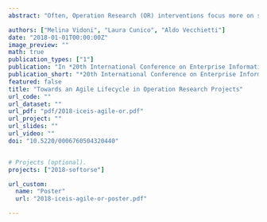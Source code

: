 ```yaml
---
abstract: "Often, Operation Research (OR) interventions focus more on solving a specific problem than addressing the project as a whole. Even more, developers do not acknowledge OR models as systems that are part of an organisation. The lack of a methodology guiding the project complicates the introduction of changes in the model due to alterations in the requirements. However, these issues have already been acknowledged, addressed and solved in the Software Engineering (SE) discipline. Thus, considering the current contributions from SE to OR projects, and the solutions offered by the first, this article analyses more deeply the similarities existing in the lifecycles of projects aiming to narrow the gap that exists in OR research, due to the lack of project methodologies. A proposal is made regarding the flow of information refinement and lifecycle phases predominant in OR projects; an initial theoretical adaptation of Feature Driven Development showcases their potential and possibilities. Aft er this, current limitations and future works are discussed."

authors: ["Melina Vidoni", "Laura Cunico", "Aldo Vecchietti"]
date: "2018-01-01T00:00:00Z"
image_preview: ""
math: true
publication_types: ["1"]
publication: "In *20th International Conference on Enterprise Information Systems*. Vol 1, pp432-440"
publication_short: "*20th International Conference on Enterprise Information Systems*. Vol 1, pp432-440"
featured: false
title: "Towards an Agile Lifecycle in Operation Research Projects"
url_code: ""
url_dataset: ""
url_pdf: "pdf/2018-iceis-agile-or.pdf"
url_project: ""
url_slides: ""
url_video: ""
doi: "10.5220/0006760504320440"


# Projects (optional).
projects: ["2018-softorse"]

url_custom:
  name: "Poster"
  url: "2018-iceis-agile-or-poster.pdf"

---
```

